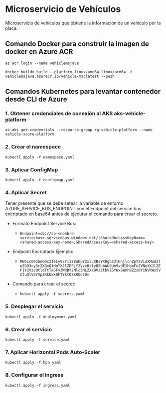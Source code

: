 # Microservicio de Vehículos

Microservicio de vehículos que obtiene la información de un vehículo por la placa.

Comando Docker para construir la imagen de docker en Azure ACR
------------------------------------------------------------------
```az acr login --name vehiclemsjava```

```docker buildx build --platform linux/amd64,linux/arm64 -t vehiclemsjava.azurecr.io/vehicle-ms:latest --push .```

Comandos Kubernetes para levantar contenedor desde CLI de Azure
------------------------------------------------------------------
### 1. Obtener credenciales de conexión al AKS aks-vehicle-platform
```az aks get-credentials --resource-group rg-vehicle-platform --name vehicle-score-platform```

### 2. Crear el namespace
```kubectl apply -f namespace.yaml```

### 3. Aplicar ConfigMap
```kubectl apply -f configmap.yaml```

### 4. Aplicar Secret
Tener presente que se debe setear la variable de entorno AZURE_SERVICE_BUS_ENDPOINT con el Endpoint
del service bus encriptado en base64 antes de ejecutar el comando para crear el secreto.

- Formato Endpoint Service Bus:
  - ```Endpoint=sb://sb-<nombre-servicebus>.servicebus.windows.net/;SharedAccessKeyName=<shared-access-key-name>;SharedAccessKey=<shared-access-key>```

- Endpoint Encriptado Ejemplo:
  - ```MW5scG92bnQ9c2I6Ly9zYi12ZuhpY2xlLXBsYXRgb3JtHnjlcnZpY2VidXMud2luZG93cy5rZXQvO1NoYXJlZEFjY2Vzc0tleU5hbWU9Um9vdE1hbmFnZVNoYXJlZEFjY2Vzc0tleTtTaGFyZWRBY2Nlc3NLZXk9VzZtbVZGYWxSWmhBZ2xDY1NVRWx5VCtuQlVSYVpZRkUxK0FTYktOZkRUdz0=```

- Comando para crear el secret:
  - ```kubectl apply -f secrets.yaml```

### 5. Desplegar el servicio
```kubectl apply -f deployment.yaml```

### 6. Crear el servicio
```kubectl apply -f service.yaml```

### 7. Aplicar Horizontal Pods Auto-Scaler
```kubectl apply -f hpa.yaml```

### 8. Configurar el ingress
```kubectl apply -f ingress.yaml```